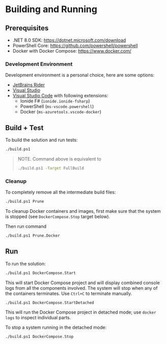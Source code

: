 # Building and Running

## Prerequisites

- .NET 8.0 SDK: <https://dotnet.microsoft.com/download>
- PowerShell Core: <https://github.com/powershell/powershell>
- Docker with Docker Compose: <https://www.docker.com/>

### Development Environment

Development environment is a personal choice, here are some options:

- [JetBrains Rider](https://www.jetbrains.com/rider/)
- [Visual Studio](https://visualstudio.microsoft.com/)
- [Visual Studio Code](https://code.visualstudio.com/) with following
  extensions:
  - Ionide F# (`ionide.ionide-fsharp`)
  - PowerShell (`ms-vscode.powershell`)
  - Docker (`ms-azuretools.vscode-docker`)

## Build + Test

To build the solution and run tests:

```bash
./build.ps1
```

> NOTE. Command above is equivalent to
>
> ```bash
> ./build.ps1 -Target FullBuild
> ```

### Cleanup

To completely remove all the intermediate build files:

```bash
./build.ps1 Prune
```

To cleanup Docker containers and images, first make sure that the system
is stopped (see `DockerCompose.Stop` target below).

Then run command

```bash
./build.ps1 Prune.Docker
```

## Run

To run the solution:

```bash
./build.ps1 DockerCompose.Start
```

This will start Docker Compose project and will display combined console logs
from all the components involved. The system will stop when any of the
containers terminates. Use `Ctrl+C` to terminate manually.

```bash
./build.ps1 DockerCompose.StartDetached
```

This will run the Docker Compose project in detached mode;
use `docker logs` to inspect individual parts.

To stop a system running in the detached mode:

```bash
./build.ps1 DockerCompose.Stop
```
